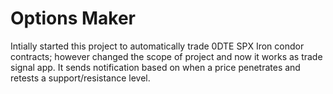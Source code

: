 # Options Maker
Intially started this project to automatically trade 0DTE SPX Iron condor contracts; however changed the scope of project and now it works as trade signal app.
It sends notification based on when a price penetrates and retests a support/resistance level.

